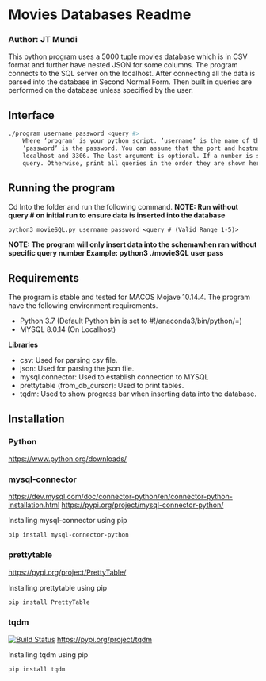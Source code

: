 # Movies Databases Readme
### Author: JT Mundi
This python program uses a 5000 tuple movies database which is in CSV format and further have nested JSON for some columns. The program connects to the SQL server on the localhost. After connecting all the data is parsed into the database in Second Normal Form. Then built in queries are performed on the database unless specified by the user. 

## Interface
```bash
./program username password <query #>
    Where ’program’ is your python script. ’username’ is the name of the user for the database.
    ’password’ is the password. You can assume that the port and hostname of th edatabase is
    localhost and 3306. The last argument is optional. If a number is specified, then print that
    query. Otherwise, print all queries in the order they are shown here.
```

## Running the program
Cd Into the folder and run the following command.
**NOTE: Run without query # on initial run to ensure data is inserted into the database**
```
python3 movieSQL.py username password <query # (Valid Range 1-5)>
```

**NOTE: The program will only insert data into the schemawhen ran without specific query number Example: python3 ./movieSQL user pass**

## Requirements 
The program is stable and tested for MACOS Mojave 10.14.4. The program have the following environment requirements. 
- Python 3.7 (Default Python bin is set to #!/anaconda3/bin/python/=)
- MYSQL 8.0.14 (On Localhost)

**Libraries**
- csv: Used for parsing csv file.
- json: Used for parsing the json file.
- mysql.connector: Used to establish connection to MYSQL
- prettytable (from_db_cursor): Used to print tables.
- tqdm: Used to show progress bar when inserting data into the database.

## Installation

### Python
https://www.python.org/downloads/

### mysql-connector
https://dev.mysql.com/doc/connector-python/en/connector-python-installation.html
https://pypi.org/project/mysql-connector-python/

Installing mysql-connector using pip
```
pip install mysql-connector-python
```

### prettytable 
https://pypi.org/project/PrettyTable/

Installing prettytable using pip
```
pip install PrettyTable
```

### tqdm 
[![Build Status](https://travis-ci.org/tqdm/tqdm.svg?branch=master)](https://travis-ci.org/tqdm/tqdm)
https://pypi.org/project/tqdm

Installing tqdm using pip
```
pip install tqdm
```


